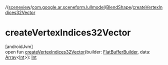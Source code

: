 //[sceneview](../../../index.md)/[com.google.ar.sceneform.lullmodel](../index.md)/[BlendShape](index.md)/[createVertexIndices32Vector](create-vertex-indices32-vector.md)

# createVertexIndices32Vector

[androidJvm]\
open fun [createVertexIndices32Vector](create-vertex-indices32-vector.md)(builder: [FlatBufferBuilder](../../com.google.flatbuffers/-flat-buffer-builder/index.md), data: [Array](https://kotlinlang.org/api/latest/jvm/stdlib/kotlin/-array/index.html)&lt;[Int](https://kotlinlang.org/api/latest/jvm/stdlib/kotlin/-int/index.html)&gt;): [Int](https://kotlinlang.org/api/latest/jvm/stdlib/kotlin/-int/index.html)
